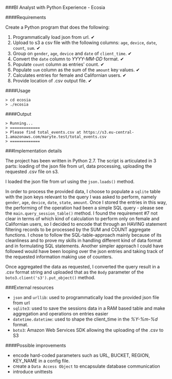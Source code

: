 ###BI Analyst with Python Experience - Ecosia

####Requirements

Create a Python program that does the following:

1. Programmatically load json from url. ✔
2. Upload to s3 a csv file with the following columns: ```age```, ```device```, ```date```, ```count```, ```sum```. ✔
3. Group on ```gender```, ```age```, ```device``` and ```date``` of ```client_time```. ✔
4. Convert the ```date``` column to *YYYY-MM-DD* format. ✔
5. Populate ```count``` column as entries' count. ✔
6. Populate ```sum``` column as the sum of the ```amount``` key values. ✔
7. Calculates entries for female and Californian users. ✔
8. Provide location of .csv output file. ✔

####Usage
```
> cd ecosia
> ./ecosia
```
####Output
```
> Running...
> =============
> Please find total_events.csv at https://s3.eu-central-1.amazonaws.com/maryte.test/total_events.csv
> =============
```


###Implementation details

The project has been written in Python 2.7.
The script is articulated in 3 parts: loading of the json file from url, data processing, uploading the requested .csv file on s3.

I loaded the json file from url using the ```json.loads()``` method.

In order to process the provided data, I choose to populate a ```sqlite``` table with the json keys relevant to the query I was asked to perform, namely ```gender```, ```age```, ```device```, ```date```, ```state```, ```amount```.
Once I stored the entries in this way, the performing of the operation had been a simple SQL query - please see the ```main.query_session_table()``` method.
I found the requirement #7 not clear in terms of which kind of calculation to perform only on female and Californian users, so I decided to encode that through an HAVING statement filtering records to be processed by the SUM and COUNT aggregate functions.
I chose to follow the SQL-table-approach mainly because of its cleanliness and to prove my skills in handling different kind of data format and in formulating SQL statements.
Another simpler approach I could have followed would have been looping over the json entries and taking track of the requested information making use of counters.


Once aggregated the data as requested, I converted the query result in a .csv format string and uploaded that as the ```Body``` parameter of the ```boto3.client('s3').put_object()``` method.

###External resources

* ```json``` and ```urllib```: used to programmatically load the provided json file from url
* ```sqlite3```: used to save the sessions data in a RAM based table and make aggregation and operations on entries easier
* ```datetime.datetime```: used to shape the client_time in the *%Y-%m-%d* format.
* ```boto3```: Amazon Web Services SDK allowing the uploading of the .csv to S3

####Possible improvements

* encode hard-coded parameters such as URL, BUCKET, REGION, KEY_NAME in a config file.
* create a ```Data Access Object``` to encapsulate database communication
* introduce unittests
  
